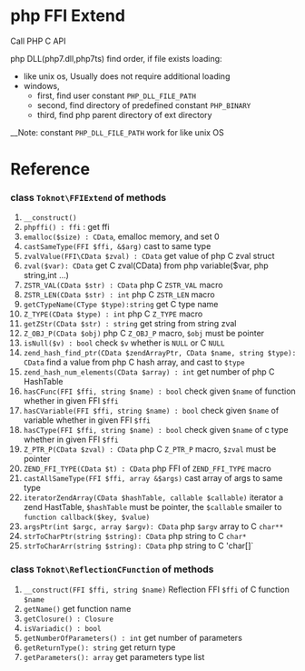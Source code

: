 # php FFI Extend
Call PHP C API

php DLL(php7.dll,php7ts) find order, if file exists loading:
  * like unix os, Usually does not require additional loading
  * windows,  
    * first, find user constant `PHP_DLL_FILE_PATH`
    * second, find directory of predefined constant `PHP_BINARY`
    * third, find php parent directory of ext directory

__Note:  constant `PHP_DLL_FILE_PATH` work for like unix OS
# Reference

### class `Toknot\FFIExtend` of methods
 1. `__construct()`
 2. `phpffi() : ffi` : get ffi
 3. `emalloc($size) : CData`, emalloc memory, and set 0
 4. `castSameType(FFI $ffi, &$arg)`   cast to same type
 5. `zvalValue(FFI\CData $zval) : CData`     get value of php C zval struct
 6. `zval($var): CData`  get C zval(CData) from php variable($var, php string,int ...)
 7. `ZSTR_VAL(CData $str) : CData`  php C `ZSTR_VAL` macro
 8. `ZSTR_LEN(CData $str) : int`  php C `ZSTR_LEN` macro
 9. `getCTypeName(CType $type):string`  get C type name
 10. `Z_TYPE(CData $type) : int` php C `Z_TYPE` macro
 11. `getZStr(CData $str) : string`  get string from string zval 
 12. `Z_OBJ_P(CData $obj)` php C `Z_OBJ_P` macro, `$obj` must be pointer
 13. `isNull($v) : bool`  check `$v` whether is `NULL` or C `NULL`
 14. `zend_hash_find_ptr(CData $zendArrayPtr, CData $name, string $type): CData` find a value from php C hash array, and cast to `$type`
 15. `zend_hash_num_elements(CData $array) : int` get number of php C HashTable
 16. `hasCFunc(FFI $ffi, string $name) : bool`  check given `$name` of function whether in given FFI `$ffi`
 17. `hasCVariable(FFI $ffi, string $name) : bool`  check given `$name` of variable  whether in given FFI `$ffi`
 18. `hasCType(FFI $ffi, string $name) : bool`  check given `$name` of c type  whether in given FFI `$ffi`
 19. `Z_PTR_P(CData $zval) : CData` php C `Z_PTR_P` macro, `$zval` must be pointer
 20. `ZEND_FFI_TYPE(CData $t) : CData`  php FFI of `ZEND_FFI_TYPE` macro
 21. `castAllSameType(FFI $ffi, array &$args)`   cast array of args to same type
 22. `iteratorZendArray(CData $hashTable, callable $callable)`  iterator a zend HastTable, `$hashTable` must be pointer, the `$callable` smailer to `function callback($key, $value)`
 23. `argsPtr(int $argc, array $argv): CData`  php `$argv` array to C `char**`
 24. `strToCharPtr(string $string): CData`    php string to C `char*`
 25. `strToCharArr(string $string): CData`  php string to C 'char[]`
### class `Toknot\ReflectionCFunction` of methods
 1. `__construct(FFI $ffi, string $name)` Reflection FFI `$ffi` of C function `$name`
 2. `getName()` get function name
 3. `getClosure() : Closure`
 4. `isVariadic() : bool`
 5. `getNumberOfParameters() : int`  get number of parameters
 6. `getReturnType(): string` get return type
 7. `getParameters(): array`  get parameters type list
